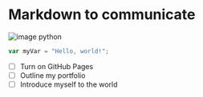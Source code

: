 # Markdown to communicate
![image python](https://upload.wikimedia.org/wikipedia/commons/thumb/0/0a/Python.svg/1200px-Python.svg.png)

``` javascript
var myVar = "Hello, world!";
```
- [ ] Turn on GitHub Pages
- [ ] Outline my portfolio
- [ ] Introduce myself to the world
